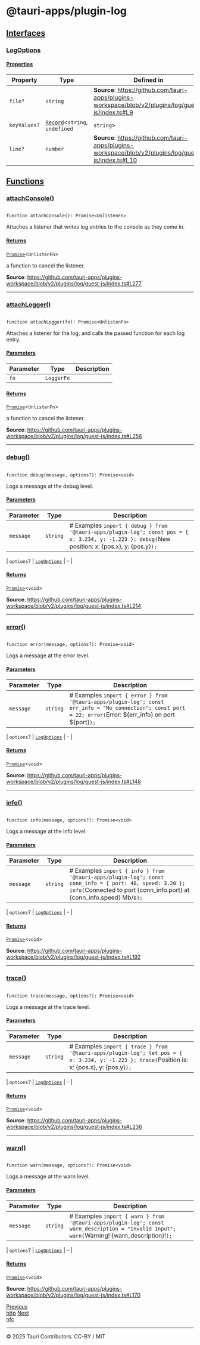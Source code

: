 # @tauri-apps/plugin-log

## [Interfaces](#interfaces)

### [LogOptions](#logoptions)

#### [Properties](#properties)

| Property | Type | Defined in |
| --- | --- | --- |
| `file?` | `string` | **Source**: <https://github.com/tauri-apps/plugins-workspace/blob/v2/plugins/log/guest-js/index.ts#L9> |
| `keyValues?` | [`Record`](https://www.typescriptlang.org/docs/handbook/utility-types.html#recordkeys-type)<`string`, `undefined` | `string`> | **Source**: <https://github.com/tauri-apps/plugins-workspace/blob/v2/plugins/log/guest-js/index.ts#L11> |
| `line?` | `number` | **Source**: <https://github.com/tauri-apps/plugins-workspace/blob/v2/plugins/log/guest-js/index.ts#L10> |

## [Functions](#functions)

### [attachConsole()](#attachconsole)

```

function attachConsole(): Promise<UnlistenFn>

```

Attaches a listener that writes log entries to the console as they come in.

#### [Returns](#returns)

[`Promise`](https://developer.mozilla.org/docs/Web/JavaScript/Reference/Global_Objects/Promise)<`UnlistenFn`>

a function to cancel the listener.

**Source**: <https://github.com/tauri-apps/plugins-workspace/blob/v2/plugins/log/guest-js/index.ts#L277>

---

### [attachLogger()](#attachlogger)

```

function attachLogger(fn): Promise<UnlistenFn>

```

Attaches a listener for the log, and calls the passed function for each log entry.

#### [Parameters](#parameters)

| Parameter | Type | Description |
| --- | --- | --- |
| `fn` | `LoggerFn` |  |

#### [Returns](#returns-1)

[`Promise`](https://developer.mozilla.org/docs/Web/JavaScript/Reference/Global_Objects/Promise)<`UnlistenFn`>

a function to cancel the listener.

**Source**: <https://github.com/tauri-apps/plugins-workspace/blob/v2/plugins/log/guest-js/index.ts#L256>

---

### [debug()](#debug)

```

function debug(message, options?): Promise<void>

```

Logs a message at the debug level.

#### [Parameters](#parameters-1)

| Parameter | Type | Description |
| --- | --- | --- |
| `message` | `string` | # Examples `import { debug } from '@tauri-apps/plugin-log'; const pos = { x: 3.234, y: -1.223 }; debug(`New position: x: {pos.x}, y: {pos.y}`);` |

| `options`? | [`LogOptions`](log.md) | - |

#### [Returns](#returns-2)

[`Promise`](https://developer.mozilla.org/docs/Web/JavaScript/Reference/Global_Objects/Promise)<`void`>

**Source**: <https://github.com/tauri-apps/plugins-workspace/blob/v2/plugins/log/guest-js/index.ts#L214>

---

### [error()](#error)

```

function error(message, options?): Promise<void>

```

Logs a message at the error level.

#### [Parameters](#parameters-2)

| Parameter | Type | Description |
| --- | --- | --- |
| `message` | `string` | # Examples `import { error } from '@tauri-apps/plugin-log'; const err_info = "No connection"; const port = 22; error(`Error: ${err\_info} on port ${port}`);` |

| `options`? | [`LogOptions`](log.md) | - |

#### [Returns](#returns-3)

[`Promise`](https://developer.mozilla.org/docs/Web/JavaScript/Reference/Global_Objects/Promise)<`void`>

**Source**: <https://github.com/tauri-apps/plugins-workspace/blob/v2/plugins/log/guest-js/index.ts#L148>

---

### [info()](#info)

```

function info(message, options?): Promise<void>

```

Logs a message at the info level.

#### [Parameters](#parameters-3)

| Parameter | Type | Description |
| --- | --- | --- |
| `message` | `string` | # Examples `import { info } from '@tauri-apps/plugin-log'; const conn_info = { port: 40, speed: 3.20 }; info(`Connected to port {conn\_info.port} at {conn\_info.speed} Mb/s`);` |

| `options`? | [`LogOptions`](log.md) | - |

#### [Returns](#returns-4)

[`Promise`](https://developer.mozilla.org/docs/Web/JavaScript/Reference/Global_Objects/Promise)<`void`>

**Source**: <https://github.com/tauri-apps/plugins-workspace/blob/v2/plugins/log/guest-js/index.ts#L192>

---

### [trace()](#trace)

```

function trace(message, options?): Promise<void>

```

Logs a message at the trace level.

#### [Parameters](#parameters-4)

| Parameter | Type | Description |
| --- | --- | --- |
| `message` | `string` | # Examples `import { trace } from '@tauri-apps/plugin-log'; let pos = { x: 3.234, y: -1.223 }; trace(`Position is: x: {pos.x}, y: {pos.y}`);` |

| `options`? | [`LogOptions`](log.md) | - |

#### [Returns](#returns-5)

[`Promise`](https://developer.mozilla.org/docs/Web/JavaScript/Reference/Global_Objects/Promise)<`void`>

**Source**: <https://github.com/tauri-apps/plugins-workspace/blob/v2/plugins/log/guest-js/index.ts#L236>

---

### [warn()](#warn)

```

function warn(message, options?): Promise<void>

```

Logs a message at the warn level.

#### [Parameters](#parameters-5)

| Parameter | Type | Description |
| --- | --- | --- |
| `message` | `string` | # Examples `import { warn } from '@tauri-apps/plugin-log'; const warn_description = "Invalid Input"; warn(`Warning! {warn\_description}!`);` |

| `options`? | [`LogOptions`](log.md) | - |

#### [Returns](#returns-6)

[`Promise`](https://developer.mozilla.org/docs/Web/JavaScript/Reference/Global_Objects/Promise)<`void`>

**Source**: <https://github.com/tauri-apps/plugins-workspace/blob/v2/plugins/log/guest-js/index.ts#L170>

[Previous   
 http](http.md)   [Next   
 nfc](nfc.md)

 

---

© 2025 Tauri Contributors. CC-BY / MIT